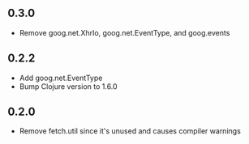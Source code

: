 ## 0.3.0

* Remove goog.net.XhrIo, goog.net.EventType, and goog.events

## 0.2.2

* Add goog.net.EventType
* Bump Clojure version to 1.6.0

## 0.2.0

* Remove fetch.util since it's unused and causes compiler warnings

